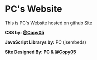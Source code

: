 # PC's Website
This is PC's Website hosted on github [Site](http://site.pcprojects.tk)

**CSS by: [@Copy05](https://github.com/Copy05)**

**JavaScript Librarys by:** PC (jsembeds)

**Site Designed By: PC & [@Copy05](https://github.com/Copy05)**

